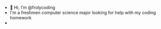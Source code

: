 - 👋 Hi, I’m @frolycoding
- I'm a freshmen computer science major looking for help with my coding homework
-

<!---
frolycoding/frolycoding is a ✨ special ✨ repository because its `README.md` (this file) appears on your GitHub profile.
You can click the Preview link to take a look at your changes.
--->

